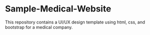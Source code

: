 # Sample-Medical-Website
This repository contains a UI/UX design template using html, css, and bootstrap for a medical company.

